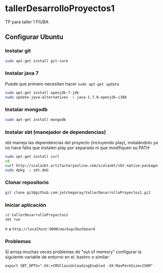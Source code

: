 tallerDesarrolloProyectos1
==========================

TP para taller 1 FIUBA

## Configurar Ubuntu

### Instalar git

```bash
sudo apt-get install git-core
```

### Instalar java 7

Puede que primero necesiten hacer `sudo apt-get update`

```bash
sudo apt-get install openjdk-7-jdk
sudo update-java-alternatives -s java-1.7.0-openjdk-i386 
```

### Instalar mongodb

```bash
sudo apt-get install mongodb
```

### Instalar sbt (manejador de dependencias)

sbt maneja las dependencias del proyecto (incluyendo play), instalándolo ya no hace falta que instalen play por separado ni que modifiquen su PATH

```bash
sudo apt-get install curl
cd
curl http://scalasbt.artifactoryonline.com/scalasbt/sbt-native-packages/org/scala-sbt/sbt/0.12.3/sbt.deb -o sbt.deb
sudo dpkg -i sbt.deb
```

### Clonar repositorio

```bash
git clone git@github.com:jetchegaray/tallerDesarrolloProyectos1.git
```

### Iniciar aplicación

```bash
cd tallerDesarrolloProyectos1
sbt run
```

ir a `http://localhost:9000/mockup/Dashboard`


### Problemas

Si arroja muchas veces problemas de "out of memory" configurar la siguiente variable de entorno en el .bashrc o similar:

```
export SBT_OPTS="-XX:+CMSClassUnloadingEnabled -XX:MaxPermSize=256M"
```
